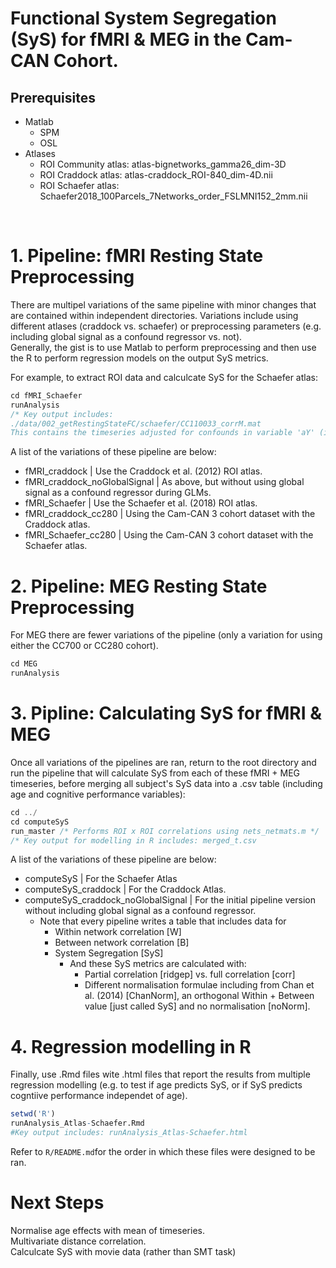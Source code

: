 # Functional System Segregation (SyS) for fMRI & MEG in the Cam-CAN Cohort.

## Prerequisites
* Matlab
  * SPM
  * OSL
* Atlases
  * ROI Community atlas: atlas-bignetworks_gamma26_dim-3D
  * ROI Craddock atlas:  atlas-craddock_ROI-840_dim-4D.nii
  * ROI Schaefer atlas:  Schaefer2018_100Parcels_7Networks_order_FSLMNI152_2mm.nii 

<br>

# 1. Pipeline: fMRI Resting State Preprocessing

There are multipel variations of the same pipeline with minor changes that are contained within independent directories. Variations include using different atlases (craddock vs. schaefer) or preprocessing parameters (e.g. including global signal as a confound regressor vs. not). 
<br>
Generally, the gist is to use Matlab to perform preprocessing and then use the R to perform regression models on the output SyS metrics. 

For example, to extract ROI data and calculcate SyS for the Schaefer atlas:

```c
cd fMRI_Schaefer
runAnalysis
/* Key output includes: 
./data/002_getRestingStateFC/schaefer/CC110033_corrM.mat
This contains the timeseries adjusted for confounds in variable 'aY' (i.e. a [time x ROI]
```

A list of the variations of these pipeline are below:

- fMRI_craddock | Use the Craddock et al. (2012) ROI atlas.
- fMRI_craddock_noGlobalSignal | As above, but without using global signal as a confound regressor during GLMs.
- fMRI_Schaefer | Use the Schaefer et al. (2018) ROI atlas.
- fMRI_craddock_cc280 | Using the Cam-CAN 3 cohort dataset with the Craddock atlas.
- fMRI_Schaefer_cc280 | Using the Cam-CAN 3 cohort dataset with the Schaefer atlas.

# 2. Pipeline: MEG Resting State Preprocessing
For MEG there are fewer variations of the pipeline (only a variation for using either the CC700 or CC280 cohort).

```c
cd MEG
runAnalysis
```

# 3. Pipline: Calculating SyS for fMRI & MEG
Once all variations of the pipelines are ran, return to the root directory and run the pipeline that will calculate SyS from each of these fMRI + MEG timeseries, before merging all subject's SyS data into a .csv table (including age and cognitive performance variables):

```c
cd ../
cd computeSyS 
run_master /* Performs ROI x ROI correlations using nets_netmats.m */
/* Key output for modelling in R includes: merged_t.csv
```

A list of the variations of these pipeline are below:

- computeSyS | For the Schaefer Atlas
- computeSyS_craddock | For the Craddock Atlas.
- computeSyS_craddock_noGlobalSignal | For the initial pipeline version without including global signal as a confound regressor. 
  - Note that every pipeline writes a table that includes data for
    - Within network correlation [W]
    - Between network correlation [B]
    - System Segregation [SyS]
      - And these SyS metrics are calculated with:
        - Partial correlation [ridgep] vs. full correlation [corr]
        - Different normalisation formulae including from Chan et al. (2014) [ChanNorm], an orthogonal Within + Between value [just called SyS] and no normalisation [noNorm].


# 4. Regression modelling in R
Finally, use .Rmd files wite .html files that report the results from multiple regression modelling (e.g. to test if age predicts SyS, or if SyS predicts cogntiive performance independet of age).
 

```R
setwd('R')
runAnalysis_Atlas-Schaefer.Rmd
#Key output includes: runAnalysis_Atlas-Schaefer.html
```

Refer to ```R/README.md```for the order in which these files were designed to be ran.


# Next Steps
Normalise age effects with mean of timeseries.
<br>
Multivariate distance correlation.
<br>
Calculcate SyS with movie data (rather than SMT task)